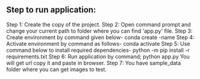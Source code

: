 ## Step to run application:
Step 1:	Create the copy of the project.
Step 2: Open command prompt and change your current path 
to folder where you can find 'app.py' file.
Step 3: Create environment by command given below-
conda create -name <environment name>
Step 4: Activate environment by command as follows-
conda activate <environment name>
Step 5: Use command below to install required dependencies-
python -m pip install -r requirements.txt
Step 6: Run application by command;
python app.py
You will get url copy it and paste in browser.
Step 7: You have sample_data folder where you can get images to test.
